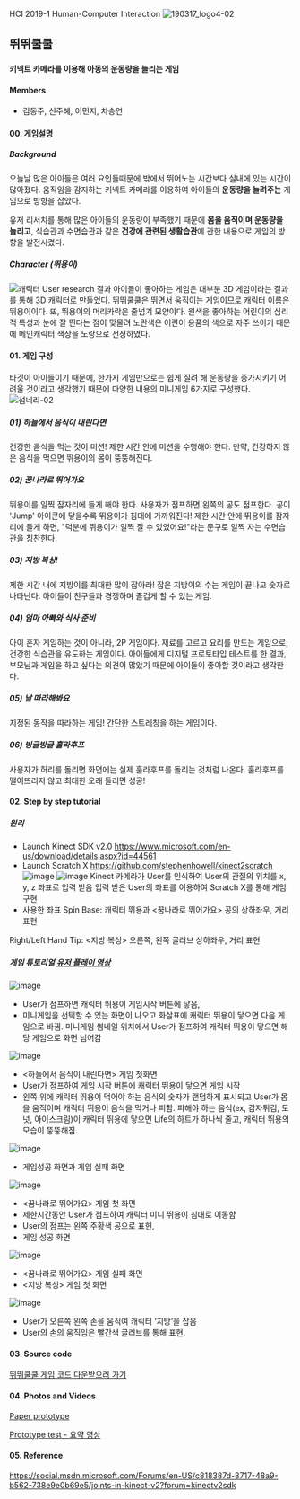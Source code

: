 HCI 2019-1
Human-Computer Interaction
![190317_logo4-02](https://user-images.githubusercontent.com/37058269/56876383-f37ea700-6a81-11e9-8f0d-122bed4f749c.png) 

## 뛰뛰쿨쿨 
#### 키넥트 카메라를 이용해 아동의 운동량을 늘리는 게임

#### Members
   - 김동주, 신주혜, 이민지, 차승연
#### 00. 게임설명
##### Background
오늘날 많은 아이들은 여러 요인들때문에 밖에서 뛰어노는 시간보다 실내에 있는 시간이 많아졌다.
움직임을 감지하는 키넥트 카메라를 이용하여 아이들의 **운동량을 늘려주는** 게임으로 방향을 잡았다.

유저 리서치를 통해 많은 아이들의 운동량이 부족했기 때문에 **몸을 움직이며 운동량을 늘리고**, 식습관과 수면습관과 같은 **건강에 관련된 생활습관**에 관한 내용으로 게임의 방향을 발전시켰다.





##### Character (뛰용이)
![캐릭터](https://user-images.githubusercontent.com/37058269/56876502-c4b50080-6a82-11e9-849e-59162d570d3b.png)
User research 결과 아이들이 좋아하는 게임은 대부분 3D 게임이라는 결과를 통해 3D 캐릭터로 만들었다.
뛰뛰쿨쿨은 뛰면서 움직이는 게임이므로 캐릭터 이름은 뛰용이이다. 또, 뛰용이의 머리카락은 줄넘기 모양이다.
원색을 좋아하는 어린이의 심리적 특성과 눈에 잘 띈다는 점이 맞물려 노란색은 어린이 용품의 색으로 자주 쓰이기 때문에 메인캐릭터 색상을 노랑으로 선정하였다.
  

#### 01. 게임 구성
타깃이 아이들이기 때문에, 한가지 게임만으로는 쉽게 질려 해 운동량을 증가시키기 어려울 것이라고 생각했기 때문에 다양한 내용의 미니게임 6가지로 구성했다.
![섬네리-02](https://user-images.githubusercontent.com/37058269/57978773-4e3a6b80-7a4e-11e9-8f34-c614bdadf644.png)

#####  01) 하늘에서 음식이 내린다면
건강한 음식을 먹는 것이 미션! 제한 시간 안에 미션을 수행해야 한다. 만약, 건강하지 않은 음식을 먹으면 뛰용이의 몸이 뚱뚱해진다.

#####  02) 꿈나라로 뛰어가요
뛰용이를 일찍 잠자리에 들게 해야 한다. 사용자가 점프하면 왼쪽의 공도 점프한다. 공이 'Jump' 아이콘에 닿을수록 뛰용이가 침대에 가까워진다! 제한 시간 안에 뛰용이를 잠자리에 들게 하면, "덕분에 뛰용이가 일찍 잘 수 있었어요!"라는 문구로 일찍 자는 수면습관을 칭찬한다.

#####  03) 지방 복싱!
제한 시간 내에 지방이를 최대한 많이 잡아라! 잡은 지방이의 수는 게임이 끝나고 숫자로 나타난다. 아이들이 친구들과 경쟁하며 즐겁게 할 수 있는 게임.

#####  04) 엄마 아빠와 식사 준비
아이 혼자 게임하는 것이 아니라, 2P 게임이다. 재료를 고르고 요리를 만드는 게임으로, 건강한 식습관을 유도하는 게임이다. 아이들에게 디지털 프로토타입 테스트를 한 결과, 부모님과 게임을 하고 싶다는 의견이 많았기 때문에 아이들이 좋아할 것이라고 생각한다.

#####  05) 날 따라해봐요
지정된 동작을 따라하는 게임! 간단한 스트레칭을 하는 게임이다. 

#####  06) 빙글빙글 훌라후프
사용자가 허리를 돌리면 화면에는 실제 훌라후프를 돌리는 것처럼 나온다. 훌라후프를 떨어뜨리지 않고 최대한 오래 돌리면 성공!


#### 02. Step by step tutorial
##### 원리
-	Launch Kinect SDK v2.0
https://www.microsoft.com/en-us/download/details.aspx?id=44561
-	Launch Scratch X
https://github.com/stephenhowell/kinect2scratch
![image](https://user-images.githubusercontent.com/37058269/58229632-2bb99280-7d6d-11e9-91c0-1c4995d04bd9.png)
![image](https://user-images.githubusercontent.com/37058269/58229636-2eb48300-7d6d-11e9-9280-5f93daa5ec1d.png)
Kinect 카메라가 User를 인식하여 User의 관절의 위치를 x, y, z 좌표로 입력 받음
입력 받은 User의 좌표를 이용하여 Scratch X를 통해 게임 구현
- 사용한 좌표
Spin Base: 캐릭터 뛰용과 <꿈나라로 뛰어가요> 공의 상하좌우, 거리 표현

Right/Left Hand Tip: <지방 복싱> 오른쪽, 왼쪽 글러브 상하좌우, 거리 표현


##### 게임 튜토리얼 [유저 플레이 영상](https://youtu.be/eOAuMgEgBc4)
![image](https://user-images.githubusercontent.com/37058269/58229655-3f64f900-7d6d-11e9-801b-e21e6f79183c.png)
- User가 점프하면 캐릭터 뛰용이 게임시작 버튼에 닿음, 
- 미니게임을 선택할 수 있는 화면이 나오고 화살표에 캐릭터 뛰용이 닿으면 다음 게임으로 바뀜. 미니게임 썸네일 위치에서 User가 점프하여 캐릭터 뛰용이 닿으면 해당 게임으로 화면 넘어감

![image](https://user-images.githubusercontent.com/37058269/58229669-47bd3400-7d6d-11e9-82c2-da00e35ffcdb.png)
- <하늘에서 음식이 내린다면> 게임 첫화면
- User가 점프하여 게임 시작 버튼에 캐릭터 뛰용이 닿으면 게임 시작
- 왼쪽 위에 캐릭터 뛰용이 먹어야 하는 음식의 숫자가 랜덤하게 표시되고 User가 몸을 움직이며 캐릭터 뛰용이 음식을 먹거나 피함. 피해야 하는 음식(ex, 감자튀김, 도넛, 아이스크림)이 캐릭터 뛰용에 닿으면 Life의 하트가 하나씩 줄고, 캐릭터 뛰용의 모습이 뚱뚱해짐. 

![image](https://user-images.githubusercontent.com/37058269/58229678-4ee44200-7d6d-11e9-974e-28b875271eac.png)
- 게임성공 화면과 게임 실패 화면

![image](https://user-images.githubusercontent.com/37058269/58229687-5572b980-7d6d-11e9-8039-419b57e53160.png)
- <꿈나라로 뛰어가요> 게임 첫 화면
- 제한시간동안 User가 점프하여 캐릭터 미니 뛰용이 침대로 이동함
- User의 점프는 왼쪽 주황색 공으로 표현, 
- 게임 성공 화면

![image](https://user-images.githubusercontent.com/37058269/58229699-5e638b00-7d6d-11e9-8eee-18c685331c6a.png)
- <꿈나라로 뛰어가요> 게임 실패 화면
- <지방 복싱> 게임 첫 화면

![image](https://user-images.githubusercontent.com/37058269/58229713-67545c80-7d6d-11e9-8caf-41aed1bd26d9.png)
- User가 오른쪽 왼쪽 손을 움직여 캐릭터 ‘지방’을 잡음
- User의 손의 움직임은 빨간색 글러브를 통해 표현.



#### 03. Source code
[뛰뛰쿨쿨 게임 코드 다운받으러 가기](https://drive.google.com/file/d/1i2l00q4xolkikD1NLW0cRwdchtC2Jlrg/view?usp=sharing)


#### 04. Photos and Videos
[Paper prototype](https://youtu.be/8O7r_UCfcts)

[Prototype test - 요약 영상](https://youtu.be/3JFlcdSHb60)


#### 05. Reference
https://social.msdn.microsoft.com/Forums/en-US/c818387d-8717-48a9-b562-738e9e0b69e5/joints-in-kinect-v2?forum=kinectv2sdk
